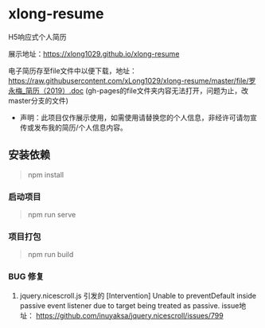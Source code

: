 # xlong-resume

H5响应式个人简历  

展示地址：https://xlong1029.github.io/xlong-resume

电子简历存至file文件中以便下载，地址：https://raw.githubusercontent.com/xLong1029/xlong-resume/master/file/罗永梅_简历（2019）.doc
(gh-pages的file文件夹内容无法打开，问题为止，改master分支的文件)

* 声明：此项目仅作展示使用，如需使用请替换您的个人信息，非经许可请勿宣传或发布我的简历/个人信息内容。

## 安装依赖
> npm install

### 启动项目
> npm run serve

### 项目打包
> npm run build

### BUG 修复
1. jquery.nicescroll.js 引发的 [Intervention] Unable to preventDefault inside passive event listener due to target being treated as passive.
issue地址： https://github.com/inuyaksa/jquery.nicescroll/issues/799